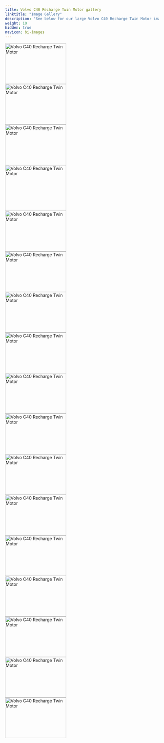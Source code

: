 ```yaml
---
title: Volvo C40 Recharge Twin Motor gallery
linktitle: "Image Gallery"
description: "See below for our large Volvo C40 Recharge Twin Motor image gallery. Click pictures for high-resolution versions."
weight: 10
hidden: true
navicon: bi-images
---
```

<!-- markdownlint-disable MD033 -->
<div class="pswp-gallery pswp-grid-container" id ="my-gallery">
<div class="pswp-grid-item">
<a href="https://media.evkx.net/multimedia/models/volvo/c40/C40_recharge_twin_motor/charging_1.jpg"
data-pswp-src="https://media.evkx.net/multimedia/models/volvo/c40/C40_recharge_twin_motor/charging_1.jpg"
data-pswp-width="3000"
data-pswp-height="2000" 
target="_blank">
<img src="https://media.evkx.net/multimedia/models/volvo/c40/C40_recharge_twin_motor/charging_1_xst.jpg" alt="Volvo C40 Recharge Twin Motor" width="200px" height="133px" />
</a>
</div>
<div class="pswp-grid-item">
<a href="https://media.evkx.net/multimedia/models/volvo/c40/C40_recharge_twin_motor/exterior_1.jpg"
data-pswp-src="https://media.evkx.net/multimedia/models/volvo/c40/C40_recharge_twin_motor/exterior_1.jpg"
data-pswp-width="3000"
data-pswp-height="2000" 
target="_blank">
<img src="https://media.evkx.net/multimedia/models/volvo/c40/C40_recharge_twin_motor/exterior_1_xst.jpg" alt="Volvo C40 Recharge Twin Motor" width="200px" height="133px" />
</a>
</div>
<div class="pswp-grid-item">
<a href="https://media.evkx.net/multimedia/models/volvo/c40/C40_recharge_twin_motor/exterior_2.jpg"
data-pswp-src="https://media.evkx.net/multimedia/models/volvo/c40/C40_recharge_twin_motor/exterior_2.jpg"
data-pswp-width="3000"
data-pswp-height="2000" 
target="_blank">
<img src="https://media.evkx.net/multimedia/models/volvo/c40/C40_recharge_twin_motor/exterior_2_xst.jpg" alt="Volvo C40 Recharge Twin Motor" width="200px" height="133px" />
</a>
</div>
<div class="pswp-grid-item">
<a href="https://media.evkx.net/multimedia/models/volvo/c40/C40_recharge_twin_motor/exterior_3.jpg"
data-pswp-src="https://media.evkx.net/multimedia/models/volvo/c40/C40_recharge_twin_motor/exterior_3.jpg"
data-pswp-width="3000"
data-pswp-height="2250" 
target="_blank">
<img src="https://media.evkx.net/multimedia/models/volvo/c40/C40_recharge_twin_motor/exterior_3_xst.jpg" alt="Volvo C40 Recharge Twin Motor" width="200px" height="150px" />
</a>
</div>
<div class="pswp-grid-item">
<a href="https://media.evkx.net/multimedia/models/volvo/c40/C40_recharge_twin_motor/frontseats_1.jpg"
data-pswp-src="https://media.evkx.net/multimedia/models/volvo/c40/C40_recharge_twin_motor/frontseats_1.jpg"
data-pswp-width="3000"
data-pswp-height="2000" 
target="_blank">
<img src="https://media.evkx.net/multimedia/models/volvo/c40/C40_recharge_twin_motor/frontseats_1_xst.jpg" alt="Volvo C40 Recharge Twin Motor" width="200px" height="133px" />
</a>
</div>
<div class="pswp-grid-item">
<a href="https://media.evkx.net/multimedia/models/volvo/c40/C40_recharge_twin_motor/frontseats_2.jpg"
data-pswp-src="https://media.evkx.net/multimedia/models/volvo/c40/C40_recharge_twin_motor/frontseats_2.jpg"
data-pswp-width="3000"
data-pswp-height="2000" 
target="_blank">
<img src="https://media.evkx.net/multimedia/models/volvo/c40/C40_recharge_twin_motor/frontseats_2_xst.jpg" alt="Volvo C40 Recharge Twin Motor" width="200px" height="133px" />
</a>
</div>
<div class="pswp-grid-item">
<a href="https://media.evkx.net/multimedia/models/volvo/c40/C40_recharge_twin_motor/frunk_1.jpg"
data-pswp-src="https://media.evkx.net/multimedia/models/volvo/c40/C40_recharge_twin_motor/frunk_1.jpg"
data-pswp-width="3000"
data-pswp-height="2000" 
target="_blank">
<img src="https://media.evkx.net/multimedia/models/volvo/c40/C40_recharge_twin_motor/frunk_1_xst.jpg" alt="Volvo C40 Recharge Twin Motor" width="200px" height="133px" />
</a>
</div>
<div class="pswp-grid-item">
<a href="https://media.evkx.net/multimedia/models/volvo/c40/C40_recharge_twin_motor/headlights_1.jpg"
data-pswp-src="https://media.evkx.net/multimedia/models/volvo/c40/C40_recharge_twin_motor/headlights_1.jpg"
data-pswp-width="3000"
data-pswp-height="2000" 
target="_blank">
<img src="https://media.evkx.net/multimedia/models/volvo/c40/C40_recharge_twin_motor/headlights_1_xst.jpg" alt="Volvo C40 Recharge Twin Motor" width="200px" height="133px" />
</a>
</div>
<div class="pswp-grid-item">
<a href="https://media.evkx.net/multimedia/models/volvo/c40/C40_recharge_twin_motor/main_1.jpg"
data-pswp-src="https://media.evkx.net/multimedia/models/volvo/c40/C40_recharge_twin_motor/main_1.jpg"
data-pswp-width="3000"
data-pswp-height="2000" 
target="_blank">
<img src="https://media.evkx.net/multimedia/models/volvo/c40/C40_recharge_twin_motor/main_1_xst.jpg" alt="Volvo C40 Recharge Twin Motor" width="200px" height="133px" />
</a>
</div>
<div class="pswp-grid-item">
<a href="https://media.evkx.net/multimedia/models/volvo/c40/C40_recharge_twin_motor/rearlights_1.jpg"
data-pswp-src="https://media.evkx.net/multimedia/models/volvo/c40/C40_recharge_twin_motor/rearlights_1.jpg"
data-pswp-width="3000"
data-pswp-height="2000" 
target="_blank">
<img src="https://media.evkx.net/multimedia/models/volvo/c40/C40_recharge_twin_motor/rearlights_1_xst.jpg" alt="Volvo C40 Recharge Twin Motor" width="200px" height="133px" />
</a>
</div>
<div class="pswp-grid-item">
<a href="https://media.evkx.net/multimedia/models/volvo/c40/C40_recharge_twin_motor/screens_1.jpg"
data-pswp-src="https://media.evkx.net/multimedia/models/volvo/c40/C40_recharge_twin_motor/screens_1.jpg"
data-pswp-width="3000"
data-pswp-height="2000" 
target="_blank">
<img src="https://media.evkx.net/multimedia/models/volvo/c40/C40_recharge_twin_motor/screens_1_xst.jpg" alt="Volvo C40 Recharge Twin Motor" width="200px" height="133px" />
</a>
</div>
<div class="pswp-grid-item">
<a href="https://media.evkx.net/multimedia/models/volvo/c40/C40_recharge_twin_motor/screens_2.jpg"
data-pswp-src="https://media.evkx.net/multimedia/models/volvo/c40/C40_recharge_twin_motor/screens_2.jpg"
data-pswp-width="3000"
data-pswp-height="2000" 
target="_blank">
<img src="https://media.evkx.net/multimedia/models/volvo/c40/C40_recharge_twin_motor/screens_2_xst.jpg" alt="Volvo C40 Recharge Twin Motor" width="200px" height="133px" />
</a>
</div>
<div class="pswp-grid-item">
<a href="https://media.evkx.net/multimedia/models/volvo/c40/C40_recharge_twin_motor/screens_3.jpg"
data-pswp-src="https://media.evkx.net/multimedia/models/volvo/c40/C40_recharge_twin_motor/screens_3.jpg"
data-pswp-width="3000"
data-pswp-height="2000" 
target="_blank">
<img src="https://media.evkx.net/multimedia/models/volvo/c40/C40_recharge_twin_motor/screens_3_xst.jpg" alt="Volvo C40 Recharge Twin Motor" width="200px" height="133px" />
</a>
</div>
<div class="pswp-grid-item">
<a href="https://media.evkx.net/multimedia/models/volvo/c40/C40_recharge_twin_motor/secondrowseats_1.jpg"
data-pswp-src="https://media.evkx.net/multimedia/models/volvo/c40/C40_recharge_twin_motor/secondrowseats_1.jpg"
data-pswp-width="3000"
data-pswp-height="2000" 
target="_blank">
<img src="https://media.evkx.net/multimedia/models/volvo/c40/C40_recharge_twin_motor/secondrowseats_1_xst.jpg" alt="Volvo C40 Recharge Twin Motor" width="200px" height="133px" />
</a>
</div>
<div class="pswp-grid-item">
<a href="https://media.evkx.net/multimedia/models/volvo/c40/C40_recharge_twin_motor/trunk_1.jpg"
data-pswp-src="https://media.evkx.net/multimedia/models/volvo/c40/C40_recharge_twin_motor/trunk_1.jpg"
data-pswp-width="3000"
data-pswp-height="2000" 
target="_blank">
<img src="https://media.evkx.net/multimedia/models/volvo/c40/C40_recharge_twin_motor/trunk_1_xst.jpg" alt="Volvo C40 Recharge Twin Motor" width="200px" height="133px" />
</a>
</div>
<div class="pswp-grid-item">
<a href="https://media.evkx.net/multimedia/models/volvo/c40/C40_recharge_twin_motor/trunk_2.jpg"
data-pswp-src="https://media.evkx.net/multimedia/models/volvo/c40/C40_recharge_twin_motor/trunk_2.jpg"
data-pswp-width="3000"
data-pswp-height="2000" 
target="_blank">
<img src="https://media.evkx.net/multimedia/models/volvo/c40/C40_recharge_twin_motor/trunk_2_xst.jpg" alt="Volvo C40 Recharge Twin Motor" width="200px" height="133px" />
</a>
</div>
<div class="pswp-grid-item">
<a href="https://media.evkx.net/multimedia/models/volvo/c40/C40_recharge_twin_motor/trunk_3.jpg"
data-pswp-src="https://media.evkx.net/multimedia/models/volvo/c40/C40_recharge_twin_motor/trunk_3.jpg"
data-pswp-width="3000"
data-pswp-height="2000" 
target="_blank">
<img src="https://media.evkx.net/multimedia/models/volvo/c40/C40_recharge_twin_motor/trunk_3_xst.jpg" alt="Volvo C40 Recharge Twin Motor" width="200px" height="133px" />
</a>
</div>
</div>
<script type="module">
  import PhotoSwipeLightbox from '/js/photoswipe-lightbox.esm.js';
    const lightbox = new PhotoSwipeLightbox({
       gallery: '#my-gallery',
        children: 'a',
        pswpModule: () => import('/js/photoswipe.esm.js')
    });
lightbox.init();
</script>
